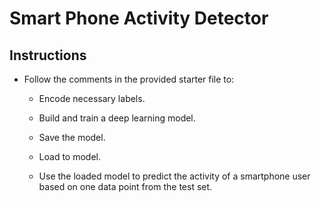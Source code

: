 # Smart Phone Activity Detector

## Instructions

* Follow the comments in the provided starter file to:

  * Encode necessary labels.

  * Build and train a deep learning model.

  * Save the model.

  * Load to model.

  * Use the loaded model to predict the activity of a smartphone user based on one data point from the test set.
